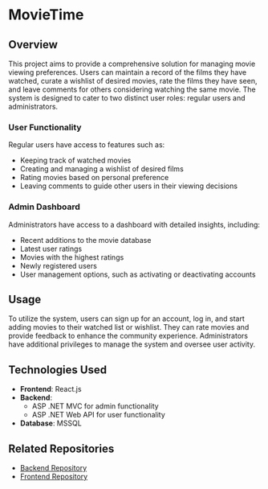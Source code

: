 # MovieTime

## Overview

This project aims to provide a comprehensive solution for managing movie viewing preferences. Users can maintain a record of the films they have watched, curate a wishlist of desired movies, rate the films they have seen, and leave comments for others considering watching the same movie. The system is designed to cater to two distinct user roles: regular users and administrators.

### User Functionality

Regular users have access to features such as:
- Keeping track of watched movies
- Creating and managing a wishlist of desired films
- Rating movies based on personal preference
- Leaving comments to guide other users in their viewing decisions

### Admin Dashboard

Administrators have access to a dashboard with detailed insights, including:
- Recent additions to the movie database
- Latest user ratings
- Movies with the highest ratings
- Newly registered users
- User management options, such as activating or deactivating accounts

## Usage

To utilize the system, users can sign up for an account, log in, and start adding movies to their watched list or wishlist. They can rate movies and provide feedback to enhance the community experience. Administrators have additional privileges to manage the system and oversee user activity.

## Technologies Used

- **Frontend**: React.js
- **Backend**:
  - ASP .NET MVC for admin functionality
  - ASP .NET Web API for user functionality
- **Database**: MSSQL

## Related Repositories

- [Backend Repository](https://github.com/elvirkabashi/MovieTime)
- [Frontend Repository](https://github.com/elvirkabashi/MovieTimeUI)